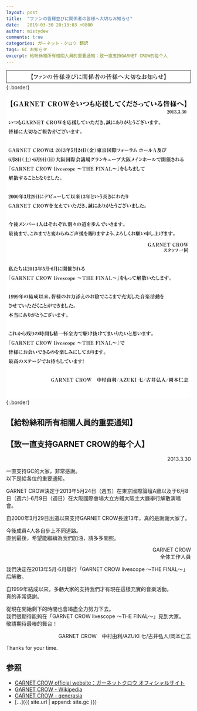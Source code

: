 ```yaml
---
layout: post
title:  "ファンの皆様並びに関係者の皆様へ大切なお知らせ"
date:   2019-03-30 20:13:03 +0800
author: mistydew
comments: true
categories: ガーネット・クロウ 翻訳
tags: GC お知らせ
excerpt: 給粉絲和所有相關人員的重要通知：致一直支持GARNET CROW的每个人
---
```

![banner_oshirase](/images/banner_oshirase.jpg){:.border}

![message](/images/message.jpg){:.border}

## 【給粉絲和所有相關人員的重要通知】

## 【致一直支持GARNET CROW的每个人】

<p align="right">2013.3.30</p>
一直支持GC的大家，非常感謝。<br>
以下是給各位的重要通知。

GARNET CROW決定于2013年5月24日（週五）在東京國際論壇A廳以及于6月8日（週六）·6月9日（週日）在大阪國際會場大立方體大阪主大廳舉行解散演唱會。

自2000年3月29日出道以來支持GARNET CROW長達13年，真的是謝謝大家了。

今後成員4人各自步上不同道路。<br>
直到最後，希望能繼續為我們加油，請多多關照。

<p align="right">
GARNET CROW<br>
全体工作人員
</p>

我們決定在2013年5月·6月舉行「GARNET CROW livescope 〜THE FINAL〜」后解散。

自1999年結成以來，多虧大家的支持我們才有現在這樣充實的音樂活動。<br>
真的非常感謝。

從現在開始剩下的時間也會竭盡全力努力下去。<br>
我們很期待能夠在「GARNET CROW livescope 〜THE FINAL〜」見到大家。<br>
敬請期待最棒的舞台！

<p align="right">GARNET CROW　中村由利/AZUKI 七/古井弘人/岡本仁志</p>

Thanks for your time.

## 参照
* [GARNET CROW official website：ガーネットクロウ オフィシャルサイト](http://www.garnetcrow.com)
* [GARNET CROW - Wikipedia](https://ja.wikipedia.org/wiki/GARNET_CROW)
* [GARNET CROW - generasia](https://www.generasia.com/wiki/GARNET_CROW)
* [...]({{ site.url | append: site.gc }})
